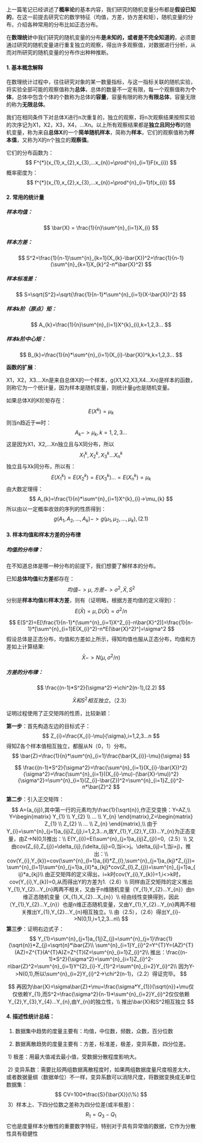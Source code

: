 上一篇笔记已经讲述了**概率论**的基本内容，我们研究的随机变量分布都是**假设已知的**，在这一前提去研究它的数学特征（均值，方差，协方差和矩），随机变量的分布，介绍各种常用的分布比如正态分布。

在**数理统计**中我们研究的随机变量的分布**是未知的，或者是不完全知道的**，必须要通过研究的随机变量进行重复独立的观察，得出许多观察值，对数据进行分析，从而对所研究的随机变量的分布作出种种推断。

#### 1. 基本概念解释

在数理统计过程中，往往研究对象的某一数量指标，与这一指标关联的随机实验，将实验全部可能的观察值称为**总体**，总体的数量不一定有限，每一个观察值称为**个体**，总体中包含个体的个数称为总体的**容量**，容量有限的称为**有限总体**，容量无限的称为**无限总体**。

我们在相同条件下对总体X进行n次重复的，独立的观察，将n次观察结果按照实验的次序记为X1，X2，X3，X4，...Xn。以上所有观察结果都是**独立且同分布**的随机变量，称为来自**总体X**的一个**简单随机样本**，简称为**样本**，它们的观察值称为**样本值**，又称为X的n个独立的**观察值**。

它们的分布函数为：
$$
F^{*}(x_{1},x_{2},x_{3},...x_{n})=\prod^{n}_{i=1}F(x_{i})
$$
概率密度为：
$$
f^{*}(x_{1},x_{2},x_{3},...x_{n})=\prod^{n}_{i=1}f(x_{i})
$$

#### 2. 常用的统计量

##### 样本均值：

$$
\bar{X} = \frac{1}{n}\sum^{n}_{i=1}X_{i}
$$



##### 样本方差：

$$
S^2=\frac{1}{n-1}\sum^{n}_{k=1}(X_{k}-\bar{X})^2=\frac{1}{n-1}(\sum^{n}_{k=1}X_{k}^2-n*\bar{X}^2)
$$



##### 样本标准差：

$$
S=\sqrt{S^2}=\sqrt{\frac{1}{n-1}*\sum^{n}_{i=1}(X-\bar{X})^2}
$$



##### 样本k阶（原点）矩：

$$
A_{k}=\frac{1}{n}\sum^{n}_{i=1}X^{k}_{i},k=1,2,3...
$$



##### 样本k阶中心矩：

$$
B_{k}=\frac{1}{n}*\sum^{n}_{i=1}(X_{i}-\bar{X})^k,k=1,2,3...
$$



**函数的扩展**：

X1，X2，X3....Xn是来自总体X的一个样本，g(X1,X2,X3,X4...Xn)是样本的函数，则称它为一个统计量，因为样本是随机变量，则统计量g也是随机变量。

如果总体X的K阶矩存在：
$$
E(X^{k})=\mu_{k}
$$
则当n趋近于∞时：
$$
A_{k}->\mu_{k},k=1,2,3...
$$
这是因为X1，X2,...Xn独立且与X同分布，所以
$$
X^{k}_{1},X^{k}_{2},X^{k}_{3}...X^{k}_{n}
$$
独立且与Xk同分布，所以有：
$$
E(X^{k}_{1})=E(X^{k}_{2})=E(X^{k}_{3})...=E(X^{k}_{n})=\mu_{k}
$$
由大数定理得：
$$
A_{k}=\frac{1}{n}*\sum^{n}_{i=1}X^{k}_{i}->\mu_{k}
$$
所以由以一定概率收敛的序列的性质得到：
$$
g(A_{1},A_{2},...,A_{k})->g(\mu_{1},\mu_{2},...,\mu_{k}),(2.1)
$$

#### 3. 样本均值和样本方差的分布律

##### 均值的分布律：

在不知道总体是哪一种分布的前提下，我们想要了解样本的分布。

已知**总体均值**和**方差**都存在：
$$
均值->\mu,方差->\sigma^2,\bar{X},S^2
$$
分别是**样本均值**和**样本方差**，则有（证明略，根据方差均值的定义得到）：
$$
E(\bar{X}) = \mu, D(\bar{X})=\sigma^2/n
$$

$$
E(S^2)=E[\frac{1}{n-1}*(\sum^{n}_{i=1}X^2_{i}-n\bar{X}^2)]=\frac{1}{n-1}*[\sum^{n}_{i=1}E(X_{i}^2)-n*E(\bar{X}^2)^]=\sigma^2
$$
假设总体是正态分布，均值和方差如上所示，得知均值也服从正态分布，均值和方差如上计算结果:
$$
\bar{X}->N(\mu,\sigma^2/n)
$$

##### 方差的分布律：

$$
\frac{(n-1)*S^2}{\sigma^2}->\chi^2(n-1),(2.2)
$$

$$
\bar{X}和S^2相互独立，（2.3）
$$

证明过程使用了正交矩阵的性质，比较新颖：

**第一步**：首先构造左边的目标式子：
$$
Z_{i}=\frac{X_{i}-\mu}{\sigma},i=1,2,3...n
$$
得知Z各个样本值相互独立，都服从N（0，1）分布。
$$
\bar{Z}=\frac{1}{n}*\sum^{n}_{i=1}\frac{\bar{X_{i}}-\mu}{\sigma}
$$

$$
\frac{(n-1)*S^2}{\sigma^2}=\frac{\sum^{n}_{i=1}(X_{i}-\bar{X})^2}{\sigma^2}=\frac{\sum^{n}_{i=1}((X_{i}-\mu)-(\bar{X}-\mu))^2}{\sigma^2}=\sum^{n}_{i=1}(Z_{i}-\bar{Z})^2=\sum^{n}_{i=1}Z_{i}^2-n*\bar{Z}^2
$$

**第二步**：引入正交矩阵：
$$
A=(a_{ij}),其中第一行的元素均为\frac{1}{\sqrt{n}},作正交变换：Y=AZ,\\
Y=\begin{matrix}
Y_{1} \\
Y_{2} \\
... \\
Y_{n}
\end{matrix},Z=\begin{matrix}
Z_{1} \\
Z_{2} \\
... \\
Z_{n}
\end{matrix},\\
由于Y_{i}=\sum^{n}_{j=1}a_{ij}Z_{j},i=1,2,3...n,故Y_{1},Y_{2},Y_{3}...Y_{n}为正态变量，由Z->N(0,1)推出：\\
E(Y_{i})=E(\sum^{n}_{j=1}a_{ij}Z_{j})=0,（2.5）\\
又由cov(Z_{i},Z_{j})=\delta_{ij},(\delta_{ij}=0,当i<>j。\delta_{ij}=1,当i=j)，推出：\\
cov(Y_{i},Y_{k})=cov(\sum^{n}_{l=1}a_{il}*Z_{l},\sum^{n}_{j=1}a_{kj}*Z_{j})=\sum^{n}_{l=1}\sum^{n}_{j=1}a_{il}*a_{kj}*cov(Z_{l},Z_{j})=\sum^{n}_{j=1}a_{ij}*a_{kj}\\
由正交矩阵的定义得出，i=k时cov(Y_{i},Y_{k})=1,i<>k时，cov(Y_{i},Y_{k})=0,从而得出Y的方差为1.（2.6）\\
同样由正交矩阵的定义推出Y_{1},Y_{2}...Y_{n}两两不相关，又由于n维随机变量（Y_{1},Y_{2}...Y_{n}）由n维正态随机变量（X_{1},X_{2}...X_{n}）\\
经由线性变换得到，因此（Y_{1},Y_{2}...Y_{n}）也是n维正态随机变量，又由Y_{1},Y_{2}...Y_{n}两两不相关推出Y_{1},Y_{2}...Y_{n}相互独立。\\
由（2.5），（2.6）得出Y_{i}->N(0,1),i=1,2,3...n\\
$$
**第三步**：证明右边式子：
$$
Y_{1}=\sum^{n}_{j=1}a_{1j}Z_{j}=\sum^{n}_{j=1}\frac{1}{\sqrt{n}}*Z_{j}=\sqrt{n}*\bar{Z}\\
\sum^{n}_{i=1}Y_{i}^2=Y^{T}Y=(AZ)^{T}(AZ)=Z^{T}(A^{T}A)Z=Z^{T}IZ=\sum^{n}_{i=1}Z_{i}^2\\
推出：\frac{(n-1)*S^2}{\sigma^2}=\sum^{n}_{i=1}Z_{i}^2-n\bar{Z}^2=\sum^{n}_{i=1}Y^{2}_{i}-Y_{1}^2=\sum^{n}_{i=2}Y_{i}^2\\
因为Y->N(0,1),所以\sum^{n}_{i=2}Y_{i}^2->\chi^2(n-1)，（2.2）得证完毕。
$$

$$
再因为\bar{X}=\sigma\bar{Z}+\mu=\frac{\sigma*Y_{1}}{\sqrt{n}}+\mu仅仅依赖Y_{1},而S^2=\frac{\sigma^2}{n-1}*\sum^{n}_{i=2}Y_{i}^2仅仅依赖Y_{2},Y_{3},Y_{4}...Y_{n},由Y_{n}的独立性，\\
推出\bar{X}和S^2相互独立
$$

#### 4. 描述性统计总结：

1. 数据集中趋势的度量主要有：均值，中位数，频数，众数，百分位数

2. 数据离散趋势的度量主要有：方差，标准差，极差，变异系数，四分位差。

​       1) 极差：用最大值减去最小值，受数据分散程度影响大。

​       2) 变异系数：需要比较两组数据离散程度时，如果两组数据度量尺度相差太大，或者数据量纲（数据单位）不一样，变异系数可以消除尺度，将数据变换成无单位数据集：
$$
CV=100*\frac{S}{\bar{X}}(\%)
$$
​       3）样本上、下四分位数之差称为四分位差(或半极差)：
$$
R_{1}=Q_{3}-Q_{1}
$$
​            它也是度量样本分散性的重要数字特征，特别对于具有异常值的数据，它作为分散性具有稳健性

